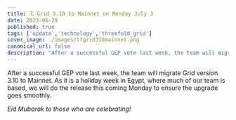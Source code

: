 ```yaml
---
title: 🗓 Grid 3.10 to Mainnet on Monday July 3
date: 2023-06-29
published: true
tags: ['update','technology','threefold_grid']
cover_image: ./images/tfgrid310mainnet.png
canonical_url: false
description: "After a successful GEP vote last week, the team will migrate Grid v3.10 to mainnet this coming Monday!"
---
```


After a successful GEP vote last week, the team will migrate Grid version 3.10 to Mainnet. As it is a holiday week in Egypt, where much of our team is based, we will do the release this coming Monday to ensure the upgrade goes smoothly.

*Eid Mubarak to those who are celebrating!*